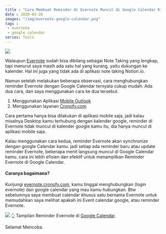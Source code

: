 ```yaml
---
title : "Cara Membuat Reminder di Evernote Muncul di Google Calendar Kita"
date : 2020-03-26
images: "/img/evernote-google-calendar.png"
tags : 
 - evernote
 - google calendar
series: Tools
---
```


![](/img/evernote-calendar.jpg)

Walaupun [Evernote](https://evernote.com) sudah bisa dibilang sebagai Note Taking yang lengkap, tapi menurut saya masih ada satu hal yang kurang, yaitu dukungan ke kalender. Hal ini juga yang tidak ada di aplikasi note taking Notion.io. 

Namun setelah melakukan beberapa observasi, cara menghubungkan reminder Evernote dengan Google Calendar ternyata cukup mudah. Ada dua cara, dan saya menggunakan cara ke dua tersebut.

1. Menggunakan Aplikasi [Mobile Outlook](https://play.google.com/store/apps/details?id=com.microsoft.office.outlook)
2. Menggunakan layanan [Cronofy.com](https://evernote.cronofy.com)

Cara pertama hanya bisa dilakukan di aplikasi mobile saja, jadi kalau misalnya Desktop kamu terhubung dengan kalender google, reminder di Evernote tidak muncul di kalender google kamu itu, dia hanya muncul di aplikasi mobile saja. 

Kalau menggunakan cara kedua, reminder Evernote akan synchronize dengan google Calendar kamu. jadi setiap ada reminder baru atau update reminder Evernote, beberapa menit langsung muncul di Google Calendar kamu. cara ini lebih efisien dan efektif untuk menampilkan Reminder Evernote di Google Calendar. 

#### Caranya bagaimana?

Kunjungi [evernote.cronofy.com](https://evernote.cronofy.com), kamu tinggal menghubungkan (login evernote) dan google calendar yang mau kamu hubungkan. Btw sebelumnya saya membuat calendar khusus satu bernama Evernote untuk memudahkan saya melihat apakah ini Event calendar google, atau reminder Evernote. 

![](/img/google-calendar-evernote.jpg)
👆 Tampilan Reminder Evernote di [Google Calendar](https://calendar.google.com/calendar).

Selamat Mencoba.


